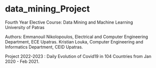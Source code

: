 # data_mining_Project

Fourth Year Elective Course: Data Mining and Machine Learning  
University of Patras

Authors:
Emmanouil Nikolopoulos, Electrical and Computer Engineering Department, ECE Upatras. 
Kristian Louka, Computer Engineering and Informatics Department, CEID Upatras.

Project 2022-2023 : Daily Evolution of Covid19 in 104 Countries from Jan 2020 - Feb 2021.
